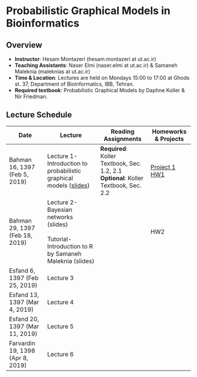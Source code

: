 # Probabilistic Graphical Models in Bioinformatics

## Overview
- **Instructor**: Hesam Montazeri (hesam.montazeri at ut.ac.ir)
- **Teaching Assistants**: Naser Elmi (naser.elmi at ut.ac.ir) & Samaneh Maleknia (maleknias at ut.ac.ir)
- **Time & Location**: Lectures are held on Mondays 15:00 to 17:00 at Ghods st. 37, Department of Bioinformatics, IBB, Tehran.
- **Required textbook**: Probabilistic Graphical Models by Daphne Koller & Nir Friedman.

## Lecture Schedule

Date | Lecture | Reading Assignments | Homeworks & Projects |
 ------------- | -------------------------- | ------------- | ------------- |
Bahman 16, 1397 (Feb 5, 2019) | Lecture 1- Introduction to probabilistic graphical models ([slides](lectures/01Introduction.pdf))  | **Required**: Koller Textbook, Sec. 1.2, 2.1 <br> **Optional**: Koller Textbook, Sec. 2.2 |[Project 1](projects/project1.pdf "Data Analysis Project #1: Learning Bayesian networks from gene expression data") <br> [HW1](homeworks/HW1.pdf "Problem set 1") |
Bahman 29, 1397 <br> (Feb 18, 2019) | Lecture 2- Bayesian networks (slides) <br> <br> Tutorial- Introduction to R by Samaneh Maleknia (slides)|  | HW2 | 
Esfand 6, 1397  (Feb 25, 2019) | Lecture 3 |  |  | 
Esfand 13, 1397 (Mar 4, 2019) | Lecture 4 |  |  | 
Esfand 20, 1397 (Mar 11, 2019) | Lecture 5 |  |  | 
Farvardin 19, 1398 (Apr 8, 2019) | Lecture 6 |  |  | 
